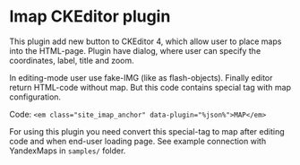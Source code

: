# Imap CKEditor plugin

This plugin add new button to CKEditor 4, which allow user to place maps into the HTML-page. Plugin have dialog, where user can specify the coordinates, label, title and zoom.

In editing-mode user use fake-IMG (like as flash-objects). Finally editor return HTML-code without map. But this code contains special tag with map configuration.

Code: `<em class="site_imap_anchor" data-plugin="%json%">MAP</em>`

For using this plugin you need convert this special-tag to map after editing code and when end-user loading page. See example connection with YandexMaps in `samples/` folder.
